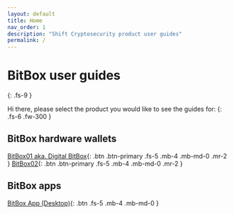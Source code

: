 ```yaml
---
layout: default
title: Home
nav_order: 1
description: "Shift Cryptosecurity product user guides"
permalink: /
---
```


# BitBox user guides
{: .fs-9 }

Hi there, please select the product you would like to see the guides for:
{: .fs-6 .fw-300 }

## BitBox hardware wallets
[BitBox01 aka. Digital BitBox](docs/BitBox01){: .btn .btn-primary .fs-5 .mb-4 .mb-md-0 .mr-2 }
[BitBox02](docs/BitBox02){: .btn .btn-primary .fs-5 .mb-4 .mb-md-0 .mr-2 }


## BitBox apps
[BitBox App (Desktop)](docs/BitBox_App){: .btn .fs-5 .mb-4 .mb-md-0 }
